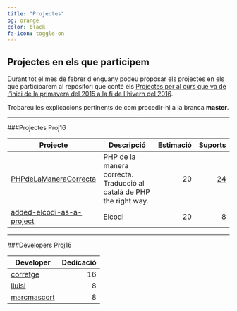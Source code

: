 ```yaml
---
title: "Projectes"
bg: orange
color: black
fa-icon: toggle-on
---
```


## Projectes en els que participem

Durant tot el mes de febrer d'enguany podeu proposar els projectes en els que participarem al repositori que conté els [Projectes per al curs que va de l'inici de la primavera del 2015 a la fi de l'hivern del 2016](https://github.com/phpcat/Proj16).

Trobareu les explicacions pertinents de com procedir-hi a la branca **master**.

[//]: # (phing projecte.tabula -Dcurs=16 -Dfilename=_posts/2000-01-03-projectes.md)
[//]: # (PhingProjecteTabulaInici)


----

###Projectes Proj16

Projecte|Descripció|Estimació|Suports
--------|----------|--------:|------:
[PHPdeLaManeraCorrecta](https://github.com/phpcat/Proj16/tree/feature/PHPdeLaManeraCorrecta)|PHP de la manera correcta. Traducció al català de PHP the right way.|20|[24](https://github.com/phpcat/PHPdeLaManeraCorrecta)
[added-elcodi-as-a-project](https://github.com/phpcat/Proj16/tree/feature/added-elcodi-as-a-project)|Elcodi|20|[8](https://github.com/phpcat/added-elcodi-as-a-project)


----

###Developers Proj16

Developer|Dedicació
---------|--------:
[corretge](https://github.com/corretge)|16
[lluisi](https://github.com/lluisi)|8
[marcmascort](https://github.com/marcmascort)|8



[//]: # (PhingProjecteTabulaFinal)

